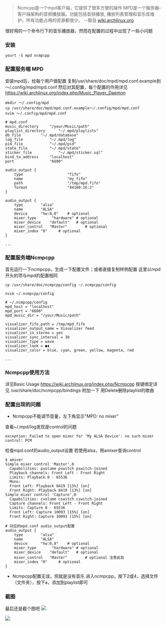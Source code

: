 > Ncmcpp是一个mpd客户端，它提供了很多方便的操作
> MPD是一个服务器-客户端架构的音频播放器。功能包括音频播放, 播放列表管理和音乐库维护，所有功能占用的资源都很少。
> --取自 [wiki.archlinux.org](http://wiki.archlinux.org)

很好用的一个命令行下的音乐播放器，然而在配置的过程中出现了一些小问题

### 安装
```
yourt -S mpd ncmpcpp
```

### 配置服务端 MPD
安装mpd后，给每个用户做配置
复制/usr/share/doc/mpd/mpd.conf.example到～/.config/mpd/mpd.conf
然后对其配置，每个配置的作用详见<https://wiki.archlinux.org/index.php/Music_Player_Daemon>
```
mkdir ～/.config/mpd
cp /usr/share/doc/mpd/mpd.conf.example～/.config/mpd/mpd.conf
nvim ～/.config/mpd/mpd.conf

# mpd.conf
music_directory		"/your/Music/path"
playlist_directory		"~/.mpd/playlists"
db_file			"~/.mpd/database"
log_file			"~/.mpd/log"
pid_file			"~/.mpd/pid"
state_file			"~/.mpd/state"
sticker_file			"~/.mpd/sticker.sql"
bind_to_address		"localhost"
port				"6600"

audio_output {
    type                    "fifo"
    name                    "my_fifo"
    path                    "/tmp/mpd.fifo"
    format                  "44100:16:2"
}

audio_output {
	type		"alsa"
	name		"ALSA"
	device		"hw:0,0"	# optional
	mixer_type       "hardware"	# optional
	mixer_device	"default"	# optional
	mixer_control	"Master"		# optional
	mixer_index	"0"		# optional
}

...
```

### 配置服务端Ncmpcpp
首先运行一下ncmpcpp，生成一下配置文件；或者直接复制样例配置
这里以mpd开头的项与mpd的配置相同
```
cp /usr/share/doc/ncmpcpp/config ~/.ncmpcpp/config

nvim ~/.ncmpcpp/config

# ~/.ncmpcpp/config
mpd_host = "localhost"
mpd_port = "6600"
mpd_music_dir = "/your/Music/path"

visualizer_fifo_path = /tmp/mpd.fifo
visualizer_output_name = Visualizer feed
visualizer_in_stereo = yes
visualizer_sync_interval = 30
visualizer_type = wave
visualizer_look = ●▮
visualizer_color = blue, cyan, green, yellow, magenta, red

...
```

### Ncmpcpp使用方法
详见Basic Usage <https://wiki.archlinux.org/index.php/Ncmpcpp>
按键绑定详见 /usr/share/doc/ncmpcpp/bindings
附加一下 用Delete删除playlist的歌曲

### 配置出现的问题
- Ncmpcpp不能调节音量，左下角显示"MPD: no mixer"

查看~/.mpd/log发现是control的问题

```
exception: Failed to open mixer for 'My ALSA Device': no such mixer control: PCM
```

检查mpd.conf的audio_output设置
若使用alsa，用amixer查询control

```
$ amixer    
Simple mixer control 'Master',0
  Capabilities: pvolume pswitch pswitch-joined
  Playback channels: Front Left - Front Right
  Limits: Playback 0 - 65536
  Mono:
  Front Left: Playback 8419 [13%] [on]
  Front Right: Playback 8419 [13%] [on]
Simple mixer control 'Capture',0
  Capabilities: cvolume cswitch cswitch-joined
  Capture channels: Front Left - Front Right
  Limits: Capture 0 - 65536
  Front Left: Capture 10093 [15%] [on]
  Front Right: Capture 10093 [15%] [on]

# 对应的mpd.conf audio_output配置
audio_output {
	type		"alsa"
	name		"ALSA"
	device		"hw:0,0"	# optional
	mixer_type       "hardware"	# optional
	mixer_device	"default"	# optional
	mixer_control	"Master"		# optional 注意此处
	mixer_index	"0"		# optional
}
```

- Ncmpcpp配置无误，但就是没有音乐
进入ncmpcpp，按下2或4，选择文件（文件夹），按下a，添加到playlist即可

### 截图
最后还是截个图吧
![](https://images2018.cnblogs.com/blog/1225237/201805/1225237-20180507181647958-1106900798.png)

![](https://images2018.cnblogs.com/blog/1225237/201805/1225237-20180507181800139-743251430.png)